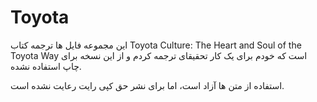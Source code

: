 # Toyota
این مجموعه فایل ها ترجمه کتاب
Toyota Culture: The Heart and Soul of the Toyota Way
است که خودم برای یک کار تحقیقای ترجمه کردم و از این نسخه برای چاپ استفاده نشده. 

استفاده از متن ها آزاد است، اما برای نشر حق کپی رایت رعایت نشده است. 
